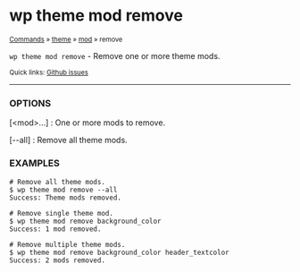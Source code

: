 # wp theme mod remove

<small>[Commands](/commands/) &raquo; [theme](/commands/theme/) &raquo; [mod](/commands/theme/mod/) &raquo; remove</small>

`wp theme mod remove` - Remove one or more theme mods.

<small>Quick links: <a href="https://github.com/wp-cli/wp-cli/issues?q=is%3Aopen+label%3Acommand%3Atheme-mod-remove+sort%3Aupdated-desc">Github issues</a></small>

<hr />

### OPTIONS

[&lt;mod&gt;...]
: One or more mods to remove.

[\--all]
: Remove all theme mods.

### EXAMPLES

    # Remove all theme mods.
    $ wp theme mod remove --all
    Success: Theme mods removed.

    # Remove single theme mod.
    $ wp theme mod remove background_color
    Success: 1 mod removed.

    # Remove multiple theme mods.
    $ wp theme mod remove background_color header_textcolor
    Success: 2 mods removed.



